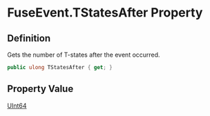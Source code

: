 # FuseEvent.TStatesAfter Property
## Definition

Gets the number of T-states after the event occurred.

```c#
public ulong TStatesAfter { get; }
```

## Property Value

[UInt64](https://learn.microsoft.com/en-gb/dotnet/api/System.UInt64)
